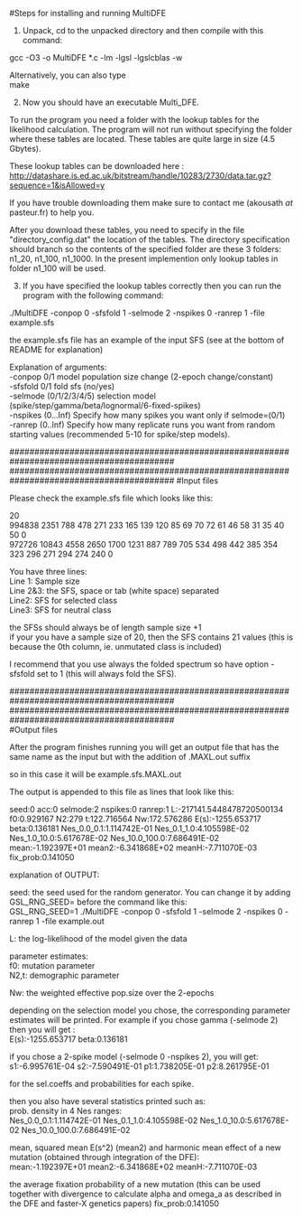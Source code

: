 #Steps for installing and running MultiDFE

1) Unpack, cd to the unpacked directory and then compile with this command:

gcc -O3 -o MultiDFE *.c  -lm -lgsl -lgslcblas -w

Alternatively, you can also type  
make

2) Now you should have an executable Multi_DFE.

To run the program you need a folder with the lookup tables for the likelihood calculation. The program will not run without specifying the folder where these tables are located. These tables are quite large in size (4.5 Gbytes). 

These lookup tables can be downloaded here :  http://datashare.is.ed.ac.uk/bitstream/handle/10283/2730/data.tar.gz?sequence=1&isAllowed=y

If you have trouble downloading them make sure to contact me (akousath *at* pasteur.fr) to help you.

After you download these tables, you need to specify in the file "directory_config.dat" the location of the tables. The directory specification should branch so the contents of the specified folder are these 3 folders: n1_20, n1_100, n1_1000. In the present implemention only lookup tables in folder n1_100 will be used.

3) If you have specified the lookup tables correctly then you can run the program with the following command:

./MultiDFE -conpop 0 -sfsfold 1 -selmode 2 -nspikes 0 -ranrep 1 -file example.sfs

the example.sfs file has an example of the input SFS (see at the bottom of README for explanation)  

Explanation of arguments:  
-conpop    0/1    model population size change (2-epoch change/constant)  
-sfsfold   0/1    fold sfs (no/yes)  
-selmode (0/1/2/3/4/5)    selection model (spike/step/gamma/beta/lognormal/6-fixed-spikes)  
-nspikes (0...Inf)    Specify how many spikes you want only if selmode=(0/1)  
-ranrep (0..Inf)    Specify how many replicate runs you want from random starting values (recommended 5-10 for spike/step models).  

#########################################################################################
#########################################################################################
#Input files

Please check the example.sfs file which looks like this:  

20  
994838 2351 788 478 271 233 165 139 120 85 69 70 72 61 46 58 31 35 40 50 0  
972726 10843 4558 2650 1700 1231 887 789 705 534 498 442 385 354 323 296 271 294 274 240 0 
  
You have three lines:  
Line 1: Sample size  
Line 2&3: the SFS, space or tab (white space) separated  
Line2: SFS for selected class  
Line3: SFS for neutral class  

the SFSs should always be of length sample size +1  
if your you have a sample size of 20, then the SFS contains 21 values (this is because the 0th column, ie. unmutated class is included)  

I recommend that you use always the folded spectrum so have option -sfsfold set to 1 (this will always fold the SFS).  

#########################################################################################  
#########################################################################################  
#Output files  

After the program finishes running you will get an output file that has the same name as the input but with the addition of .MAXL.out suffix  

so in this case it will be example.sfs.MAXL.out  

The output is appended to this file as lines that look like this:  

seed:0  acc:0   selmode:2       nspikes:0       ranrep:1        L:-217141.5448478720500134      f0:0.929167     N2:279  t:122.716564    Nw:172.576286   E(s):-1255.653717       beta:0.136181   Nes_0.0_0.1:1.114742E-01        Nes_0.1_1.0:4.105598E-02        Nes_1.0_10.0:5.617678E-02     Nes_10.0_100.0:7.686491E-02     mean:-1.192397E+01      mean2:-6.341868E+02     meanH:-7.711070E-03     fix_prob:0.141050  

explanation of OUTPUT:  
  
seed: the seed used for the random generator. You can change it by adding GSL_RNG_SEED= before the command like this:  
GSL_RNG_SEED=1 ./MultiDFE -conpop 0 -sfsfold 1 -selmode 2 -nspikes 0 -ranrep 1 -file example.out  

L: the log-likelihood of the model given the data  

parameter estimates:  
f0: mutation parameter  
N2,t: demographic parameter  

Nw: the weighted effective pop.size over the 2-epochs  

depending on the selection model you chose, the corresponding parameter estimates will be printed. For example if you chose gamma (-selmode 2) then you will get :  
E(s):-1255.653717       beta:0.136181  

if you chose a 2-spike model (-selmode 0 -nspikes 2),  you will get:  
s1:-6.995761E-04        s2:-7.590491E-01        p1:1.738205E-01 p2:8.261795E-01  

for the sel.coeffs and probabilities for each spike.  

then you also have several statistics printed such as:  
prob. density in 4 Nes ranges:  
Nes_0.0_0.1:1.114742E-01        Nes_0.1_1.0:4.105598E-02        Nes_1.0_10.0:5.617678E-02     Nes_10.0_100.0:7.686491E-02    

mean, squared mean E(s^2) (mean2) and harmonic mean effect of a new mutation (obtained through integration of the DFE):  
mean:-1.192397E+01      mean2:-6.341868E+02     meanH:-7.711070E-03 

the average fixation probability of a new mutation (this can be used together with divergence to calculate alpha and omega_a as described in the DFE and faster-X genetics papers)
fix_prob:0.141050